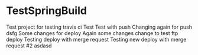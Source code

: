 # TestSpringBuild
Test project for testing travis ci
Test
Test with push
Changing again for push
dsfg
Some changes for deploy
Again some changes
change to test ftp deploy
Testing deploy with merge request
Testing new deploy with merge request #2
asdasd
